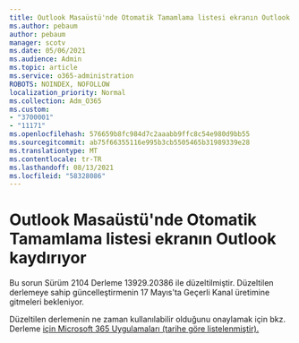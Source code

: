 ```yaml
---
title: Outlook Masaüstü'nde Otomatik Tamamlama listesi ekranın Outlook kaydırıyor
ms.author: pebaum
author: pebaum
manager: scotv
ms.date: 05/06/2021
ms.audience: Admin
ms.topic: article
ms.service: o365-administration
ROBOTS: NOINDEX, NOFOLLOW
localization_priority: Normal
ms.collection: Adm_O365
ms.custom:
- "3700001"
- "11171"
ms.openlocfilehash: 576659b8fc984d7c2aaabb9ffc8c54e980d9bb55
ms.sourcegitcommit: ab75f66355116e995b3cb5505465b31989339e28
ms.translationtype: MT
ms.contentlocale: tr-TR
ms.lasthandoff: 08/13/2021
ms.locfileid: "58328086"
---
```

# <a name="autocomplete-list-scrolls-off-the-screen-in-outlook-desktop"></a>Outlook Masaüstü'nde Otomatik Tamamlama listesi ekranın Outlook kaydırıyor

Bu sorun Sürüm 2104 Derleme 13929.20386 ile düzeltilmiştir. Düzeltilen derlemeye sahip güncelleştirmenin 17 Mayıs'ta Geçerli Kanal üretimine gitmeleri bekleniyor. 

Düzeltilen derlemenin ne zaman kullanılabilir olduğunu onaylamak için bkz. Derleme [için Microsoft 365 Uygulamaları (tarihe göre listelenmiştir).](https://docs.microsoft.com/officeupdates/update-history-microsoft365-apps-by-date)